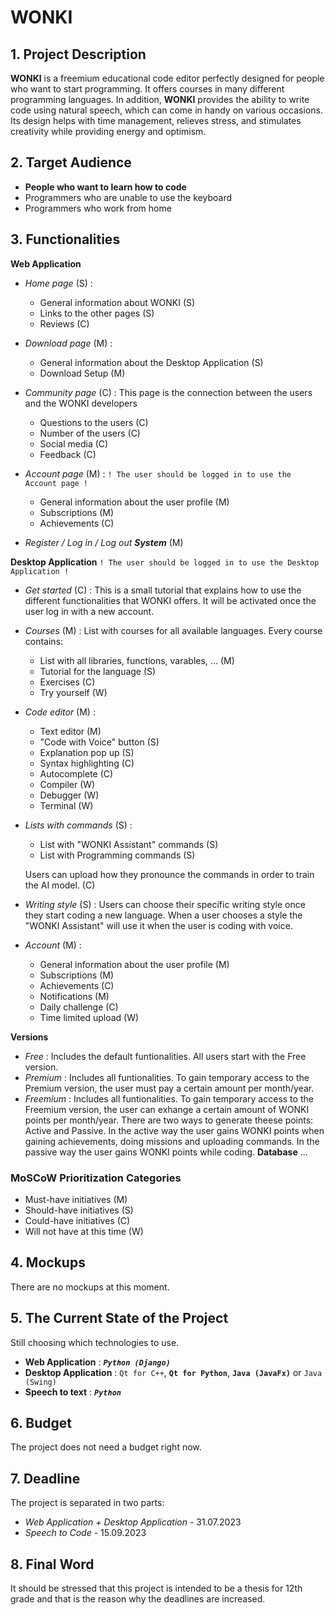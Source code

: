 # **WONKI**



## 1. Project Description
**WONKI** is a freemium educational code editor perfectly designed for people who want to start programming. It offers courses in many different programming languages. In addition, **WONKI** provides the ability to write code using natural speech, which can come in handy on various occasions. Its design helps with time management, relieves stress, and stimulates creativity while providing energy and optimism.



## 2. Target Audience
- **People who want to learn how to code**
- Programmers who are unable to use the keyboard
- Programmers who work from home



## 3. Functionalities
**Web Application**
- *Home page* (S) : 
    - General information about WONKI (S)
    - Links to the other pages (S)
    - Reviews (C)
- *Download page* (M) : 
    - General information about the Desktop Application (S)
    - Download Setup (M)
- *Community page* (C) : 
    This page is the connection between the users and the WONKI developers
    - Questions to the users (C)
    - Number of the users (C)
    - Social media (C)
    - Feedback (C)
- *Account page* (M) : 
`! The user should be logged in to use the Account page !`

    - General information about the user profile (M)
    - Subscriptions (M)
    - Achievements (C)
- *Register / Log in / Log out **System*** (M)

**Desktop Application**
`! The user should be logged in to use the Desktop Application !`
- *Get started* (C) :
    This is a small tutorial that explains how to use the different functionalities that WONKI offers. 
    It will be activated once the user log in with a new account.
- *Courses* (M) : 
    List with courses for all available languages. Every course contains:
    - List with all libraries, functions, varables, ... (M)
    - Tutorial for the language (S)
    - Exercises (C)
    - Try yourself (W)
- *Code editor* (M) : 
    - Text editor (M)
    - "Code with Voice" button (S)
    - Explanation pop up (S)
    - Syntax highlighting (C)
    - Autocomplete (C)
    - Compiler (W)
    - Debugger (W)
    - Terminal (W)
- *Lists with commands* (S) :
    - List with "WONKI Assistant" commands (S)
    - List with Programming commands (S)
    
    Users can upload how they pronounce the commands in order to train the AI model. (C)
- *Writing style* (S) : 
    Users can choose their specific writing style once they start coding a new language. 
    When a user chooses a style the "WONKI Assistant" will use it when the user is coding with voice.
- *Account* (M) :
    - General information about the user profile (M)
    - Subscriptions (M)
    - Achievements (C)
    - Notifications (M)
    - Daily challenge (C)
    - Time limited upload (W)

**Versions**
- *Free* :
    Includes the default funtionalities.
    All users start with the Free version.
- *Premium* :
    Includes all funtionalities.
    To gain temporary access to the Premium version, the user must pay a certain amount per month/year.
- *Freemium* :
    Includes all funtionalities.
    To gain temporary access to the Freemium version, the user can exhange a certain amount of WONKI points per month/year.
    There are two ways to generate theese points: Active and Passive.
    In the active way the user gains WONKI points when gaining achievements, doing missions and uploading commands.
    In the passive way the user gains WONKI points while coding. 
**Database**
    ...

### MoSCoW Prioritization Categories
- Must-have initiatives (M)
- Should-have initiatives (S)
- Could-have initiatives (C) 
- Will not have at this time (W) 



## 4. Mockups
There are no mockups at this moment.



## 5. The Current State of the Project
Still choosing which technologies to use.
- **Web Application** : ***`Python (Django)`***
- **Desktop Application** : `Qt for C++`, **`Qt for Python`**, **`Java (JavaFx)`** or `Java (Swing)`
- **Speech to text** : ***`Python`***



## 6. Budget
The project does not need a budget right now.



## 7. Deadline
The project is separated in two parts:
- *Web Application + Desktop Application* - 31.07.2023
- *Speech to Code* - 15.09.2023



## 8. Final Word
It should be stressed that this project is intended to be a thesis for 12th grade and that is the reason why the deadlines are increased.


